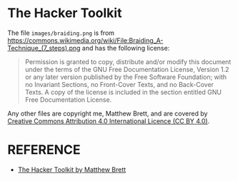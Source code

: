 # The Hacker Toolkit

The file `images/braiding.png` is from https://commons.wikimedia.org/wiki/File:Braiding_A-Technique_(7_steps).png and has the following license:

> Permission is granted to copy, distribute and/or modify this document under
> the terms of the GNU Free Documentation License, Version 1.2 or any later
> version published by the Free Software Foundation; with no Invariant
> Sections, no Front-Cover Texts, and no Back-Cover Texts. A copy of the
> license is included in the section entitled GNU Free Documentation License.

Any other files are copyright me, Matthew Brett, and are covered by
[Creative Commons Attribution 4.0 International Licence (CC BY
4.0)](http://creativecommons.org/licenses/by/4.0).


# REFERENCE

* [The Hacker Toolkit by Matthew Brett](https://github.com/matthew-brett/thw-toolkit)

